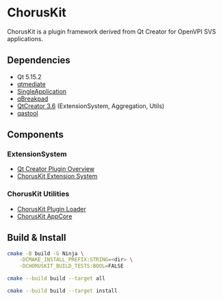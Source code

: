 # ChorusKit

ChorusKit is a plugin framework derived from Qt Creator for OpenVPI SVS applications.

## Dependencies

+ Qt 5.15.2
+ [qtmediate](https://github.com/SineStriker/qtmediate)
+ [SingleApplication](https://github.com/itay-grudev/SingleApplication)
+ [qBreakpad](https://github.com/buzzySmile/qBreakpad)
+ [QtCreator 3.6](https://github.com/qt-creator/qt-creator/tree/3.6) (ExtensionSystem, Aggregation, Utils)
+ [qastool](https://github.com/SineStriker/qt-json-autogen)

## Components

### ExtensionSystem

+ [Qt Creator Plugin Overview](https://doc.qt.io/qtcreator-extending/)
+ [ChorusKit Extension System](docs/extension-system.md)

### ChorusKit Utilities

+ [ChorusKit Plugin Loader](docs/plugin-loader.md)
+ [ChorusKit AppCore](docs/appcore/index.md)

## Build & Install

```sh
cmake -B build -G Ninja \
    -DCMAKE_INSTALL_PREFIX:STRING=<dir> \
    -DCHORUSKIT_BUILD_TESTS:BOOL=FALSE

cmake --build build --target all

cmake --build build --target install
```